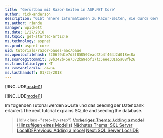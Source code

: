 ```yaml
---
title: "Gerüstbau mit Razor-Seiten in ASP.NET Core"
author: rick-anderson
description: "Gibt nähere Informationen zu Razor-Seiten, die durch Gerüstbau unter Mac generiert wurden."
ms.author: riande
manager: wpickett
ms.date: 1/27/2018
ms.topic: get-started-article
ms.technology: aspnet
ms.prod: aspnet-core
uid: tutorials/razor-pages-mac/page
ms.openlocfilehash: 2206f9d3e7d5f858502eac92b4f464d2d018e48a
ms.sourcegitcommit: 09b342b45e7372ba9ebf17f35eee331e5a08fb26
ms.translationtype: HT
ms.contentlocale: de-DE
ms.lasthandoff: 01/26/2018
---
```

[!INCLUDE[model1](../../includes/RP/page1.md)]

[!INCLUDE[model1](../../includes/RP/page2.md)]

<span data-ttu-id="d2d45-103">Im folgenden Tutorial werden SQLite und das Seeding der Datenbank erläutert.</span><span class="sxs-lookup"><span data-stu-id="d2d45-103">The next tutorial explains SQLite and seeding the database.</span></span>

>[!div class="step-by-step"]
<span data-ttu-id="d2d45-104">[Vorheriges Thema: Adding a model (Hinzufügen eines Modells)](xref:tutorials/razor-pages-mac/model)
[Nächstes Thema: SQL Server LocalDB](xref:tutorials/razor-pages/sql)</span><span class="sxs-lookup"><span data-stu-id="d2d45-104">[Previous: Adding a model](xref:tutorials/razor-pages-mac/model)
[Next: SQL Server LocalDB](xref:tutorials/razor-pages/sql)</span></span>
